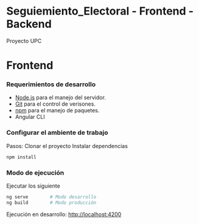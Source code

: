 # Seguiemiento_Electoral - Frontend - Backend
Proyecto UPC

# Frontend

### Requerimientos de desarrollo ###

* [Node.js](https://nodejs.org/) para el manejo del servidor.
* [Git](https://git-scm.com/) para el control de verisones.
* [npm](https://www.npmjs.com/) para el manejo de paquetes.
* Angular CLI

### Configurar el ambiente de trabajo ###
Pasos:
Clonar el proyecto
Instalar dependencias
```bash
npm install
```

### Modo de ejecución ###

Ejecutar los siguiente

```bash
ng serve        # Modo desarrollo
ng build        # Modo producción
```

Ejecución en desarrollo: [http://localhost:4200](http://localhost:4200)
